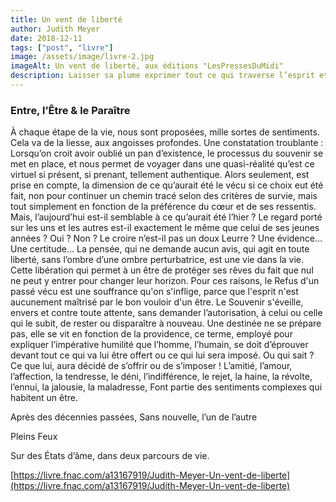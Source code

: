 ```yaml
---
title: Un vent de liberté
author: Judith Meyer
date: 2018-12-11
tags: ["post", "livre"]
image: /assets/image/livre-2.jpg
imageAlt: Un vent de liberté, aux éditions "LesPressesDuMidi"
description: Laisser sa plume exprimer tout ce qui traverse l’esprit et bouscule l’âme, dévoile une amitié donnée ou reçue, un amour insoupçonné ou avoué. Ces ressentis tardifs ou nouveaux n’entravent aucun avenir du fait que ces lumières frissonnantes représentent, dans ce monde si difficile, l’expression d’une libération. Celle qui va permettre d’entrer avec bonheur ou désespoir, dans un virtuel secouant la réalité qui, quelquefois, a tant besoin d’évasion.
---
```


### Entre, l’Être & le Paraître

À chaque étape de la vie, nous sont proposées, mille sortes de sentiments. Cela va de la liesse, aux
angoisses profondes.
Une constatation troublante :
Lorsqu’on croit avoir oublié un pan d’existence, le processus du souvenir se met en place, et nous
permet de voyager dans une quasi-réalité qu’est ce virtuel si présent, si prenant, tellement authentique.
Alors seulement, est prise en compte, la dimension de ce qu’aurait été le vécu si ce choix eut été fait,
non pour continuer un chemin tracé selon des critères de survie, mais tout simplement en fonction de
la préférence du cœur et de ses ressentis.
Mais, l’aujourd’hui est-il semblable à ce qu’aurait été l’hier ? Le regard porté sur les uns et les autres
est-il exactement le même que celui de ses jeunes années ? Oui ? Non ?
Le croire n’est-il pas un doux Leurre ?
Une évidence… Une certitude… La pensée, qui ne demande aucun avis, qui agit en toute liberté, sans
l’ombre d’une ombre perturbatrice, est une vie dans la vie. Cette libération qui permet à un être de
protéger ses rêves du fait que nul ne peut y entrer pour changer leur horizon.
Pour ces raisons, le Refus d&#39;un passé vécu est une souffrance qu&#39;on s&#39;inflige, parce que l&#39;esprit n&#39;est
aucunement maîtrisé par le bon vouloir d&#39;un être.
Le Souvenir s&#39;éveille, envers et contre toute attente, sans demander l’autorisation, à celui ou celle
qui le subit, de rester ou disparaître à nouveau.
Une destinée ne se prépare pas, elle se vit en fonction de la providence, ce terme, employé pour
expliquer l’impérative humilité que l’homme, l’humain, se doit d’éprouver devant tout ce qui va lui
être offert ou ce qui lui sera imposé.
Ou qui sait ? Ce que lui, aura décidé de s’offrir ou de s’imposer !
L’amitié, l’amour, l’affection, la tendresse, le déni, l’indifférence, le rejet, la haine, la révolte, l’ennui,
la jalousie, la maladresse,
Font partie des sentiments complexes qui habitent un être.

Après des décennies passées, Sans nouvelle, l’un de l’autre

Pleins Feux

Sur des États d’âme, dans deux parcours de vie.

[https://livre.fnac.com/a13167919/Judith-Meyer-Un-vent-de-liberte](https://livre.fnac.com/a13167919/Judith-Meyer-Un-vent-de-liberte)